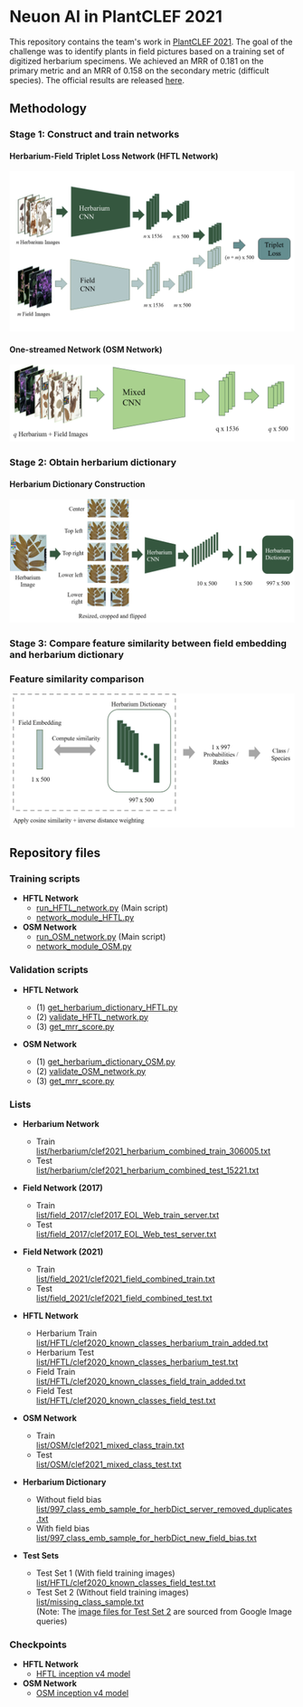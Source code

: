 # Neuon AI in PlantCLEF 2021
This repository contains the team's work in [PlantCLEF 2021](https://www.aicrowd.com/challenges/lifeclef-2021-plant).
The goal of the challenge was to identify plants in field pictures based on a training set of digitized herbarium specimens. We achieved an MRR of 0.181 on the primary metric and an MRR of 0.158 on the secondary metric (difficult species). The official results are released [here](https://www.imageclef.org/PlantCLEF2021).

## Methodology
### Stage 1: Construct and train networks
#### Herbarium-Field Triplet Loss Network (HFTL Network)
![Figure 1](https://github.com/NeuonAI/plantclef2021_challenge/blob/65c1058d41fe7daad951c0e4fd9e92e0cee71208/figures/HFTL_network.png "Herbarium-Field Triplet Loss Network")

#### One-streamed Network (OSM Network)
![Figure 2](https://github.com/NeuonAI/plantclef2021_challenge/blob/65c1058d41fe7daad951c0e4fd9e92e0cee71208/figures/OSM_network.png "One-streamed Network")

### Stage 2: Obtain herbarium dictionary
#### Herbarium Dictionary Construction
![Figure 3](https://github.com/NeuonAI/plantclef2021_challenge/blob/65c1058d41fe7daad951c0e4fd9e92e0cee71208/figures/herbarium_dictionary.png "Herbarium Dictionary Construction")

### Stage 3: Compare feature similarity between field embedding and herbarium dictionary
### Feature similarity comparison
![Figure 4](https://github.com/NeuonAI/plantclef2021_challenge/blob/65c1058d41fe7daad951c0e4fd9e92e0cee71208/figures/feature_similarity.png "Feature similarity comparison")


## Repository files

### Training scripts
- **HFTL Network**
  - [run_HFTL_network.py](https://github.com/NeuonAI/plantclef2021_challenge/blob/65c1058d41fe7daad951c0e4fd9e92e0cee71208/run_HFTL_network.py) (Main script)
  - [network_module_HFTL.py](https://github.com/NeuonAI/plantclef2021_challenge/blob/65c1058d41fe7daad951c0e4fd9e92e0cee71208/network_module_HFTL.py) 
- **OSM Network**
  - [run_OSM_network.py](https://github.com/NeuonAI/plantclef2021_challenge/blob/65c1058d41fe7daad951c0e4fd9e92e0cee71208/run_OSM_network.py) (Main script)
  - [network_module_OSM.py](https://github.com/NeuonAI/plantclef2021_challenge/blob/65c1058d41fe7daad951c0e4fd9e92e0cee71208/network_module_OSM.py)

### Validation scripts
- **HFTL Network**
  - (1) [get_herbarium_dictionary_HFTL.py](https://github.com/NeuonAI/plantclef2021_challenge/blob/65c1058d41fe7daad951c0e4fd9e92e0cee71208/get_herbarium_dictionary_HFTL.py)
  - (2) [validate_HFTL_network.py](https://github.com/NeuonAI/plantclef2021_challenge/blob/65c1058d41fe7daad951c0e4fd9e92e0cee71208/validate_HFTL_network.py)
  - (3) [get_mrr_score.py](https://github.com/NeuonAI/plantclef2021_challenge/blob/65c1058d41fe7daad951c0e4fd9e92e0cee71208/get_mrr_score.py)

- **OSM Network**
  - (1) [get_herbarium_dictionary_OSM.py](https://github.com/NeuonAI/plantclef2021_challenge/blob/65c1058d41fe7daad951c0e4fd9e92e0cee71208/get_herbarium_dictionary_OSM.py)
  - (2) [validate_OSM_network.py](https://github.com/NeuonAI/plantclef2021_challenge/blob/65c1058d41fe7daad951c0e4fd9e92e0cee71208/validate_OSM_network.py)
  - (3) [get_mrr_score.py](https://github.com/NeuonAI/plantclef2021_challenge/blob/65c1058d41fe7daad951c0e4fd9e92e0cee71208/get_mrr_score.py)
 
### Lists
- **Herbarium Network**
  - Train <br /> [list/herbarium/clef2021_herbarium_combined_train_306005.txt](https://github.com/NeuonAI/plantclef2021_challenge/blob/65c1058d41fe7daad951c0e4fd9e92e0cee71208/list/herbarium/clef2021_herbarium_combined_train_306005.txt)
  - Test <br /> [list/herbarium/clef2021_herbarium_combined_test_15221.txt](https://github.com/NeuonAI/plantclef2021_challenge/blob/65c1058d41fe7daad951c0e4fd9e92e0cee71208/list/herbarium/clef2021_herbarium_combined_test_15221.txt)

- **Field Network (2017)**
  - Train <br /> [list/field_2017/clef2017_EOL_Web_train_server.txt](https://github.com/NeuonAI/plantclef2021_challenge/blob/65c1058d41fe7daad951c0e4fd9e92e0cee71208/list/field_2017/clef2017_EOL_Web_train_server.txt)
  - Test <br /> [list/field_2017/clef2017_EOL_Web_test_server.txt](https://github.com/NeuonAI/plantclef2021_challenge/blob/65c1058d41fe7daad951c0e4fd9e92e0cee71208/list/field_2017/clef2017_EOL_Web_test_server.txt)

- **Field Network (2021)**
  - Train <br /> [list/field_2021/clef2021_field_combined_train.txt](https://github.com/NeuonAI/plantclef2021_challenge/blob/65c1058d41fe7daad951c0e4fd9e92e0cee71208/list/field_2021/clef2021_field_combined_train.txt)
  - Test <br /> [list/field_2021/clef2021_field_combined_test.txt](https://github.com/NeuonAI/plantclef2021_challenge/blob/65c1058d41fe7daad951c0e4fd9e92e0cee71208/list/field_2021/clef2021_field_combined_test.txt)
 
- **HFTL Network**
  - Herbarium Train <br /> [list/HFTL/clef2020_known_classes_herbarium_train_added.txt](https://github.com/NeuonAI/plantclef2021_challenge/blob/65c1058d41fe7daad951c0e4fd9e92e0cee71208/list/HFTL/clef2020_known_classes_herbarium_train_added.txt) 
  - Herbarium Test <br /> [list/HFTL/clef2020_known_classes_herbarium_test.txt](https://github.com/NeuonAI/plantclef2021_challenge/blob/65c1058d41fe7daad951c0e4fd9e92e0cee71208/list/HFTL/clef2020_known_classes_herbarium_test.txt) 
  - Field Train <br /> [list/HFTL/clef2020_known_classes_field_train_added.txt](https://github.com/NeuonAI/plantclef2021_challenge/blob/65c1058d41fe7daad951c0e4fd9e92e0cee71208/list/HFTL/clef2020_known_classes_field_train_added.txt) 
  - Field Test <br /> [list/HFTL/clef2020_known_classes_field_test.txt](https://github.com/NeuonAI/plantclef2021_challenge/blob/65c1058d41fe7daad951c0e4fd9e92e0cee71208/list/HFTL/clef2020_known_classes_field_test.txt)

- **OSM Network**
  - Train <br /> [list/OSM/clef2021_mixed_class_train.txt](https://github.com/NeuonAI/plantclef2021_challenge/blob/65c1058d41fe7daad951c0e4fd9e92e0cee71208/list/OSM/clef2021_mixed_class_train.txt)
  - Test <br /> [list/OSM/clef2021_mixed_class_test.txt](https://github.com/NeuonAI/plantclef2021_challenge/blob/65c1058d41fe7daad951c0e4fd9e92e0cee71208/list/OSM/clef2021_mixed_class_test.txt)

- **Herbarium Dictionary**
  - Without field bias <br /> [list/997_class_emb_sample_for_herbDict_server_removed_duplicates.txt](https://github.com/NeuonAI/plantclef2021_challenge/blob/65c1058d41fe7daad951c0e4fd9e92e0cee71208/list/997_class_emb_sample_for_herbDict_server_removed_duplicates.txt)
  - With field bias <br /> [list/997_class_emb_sample_for_herbDict_new_field_bias.txt](https://github.com/NeuonAI/plantclef2021_challenge/blob/65c1058d41fe7daad951c0e4fd9e92e0cee71208/list/997_class_emb_sample_for_herbDict_new_field_bias.txt)
 
- **Test Sets**
  - Test Set 1 (With field training images) <br /> [list/HFTL/clef2020_known_classes_field_test.txt](https://github.com/NeuonAI/plantclef2021_challenge/blob/65c1058d41fe7daad951c0e4fd9e92e0cee71208/list/HFTL/clef2020_known_classes_field_test.txt)
  - Test Set 2 (Without field training images) <br /> [list/missing_class_sample.txt](https://github.com/NeuonAI/plantclef2021_challenge/blob/65c1058d41fe7daad951c0e4fd9e92e0cee71208/list/missing_class_sample.txt) <br />
  (Note: The [image files for Test Set 2](https://github.com/NeuonAI/plantclef2021_challenge/tree/main/planttest) are sourced from Google Image queries)


### Checkpoints
- **HFTL Network**
  - [HFTL inception v4 model](https://github.com/NeuonAI/plantclef2021_challenge/tree/main/checkpoints/HFTL_network)
- **OSM Network**
  - [OSM inception v4 model](https://github.com/NeuonAI/plantclef2021_challenge/tree/main/checkpoints/OSM_network)
